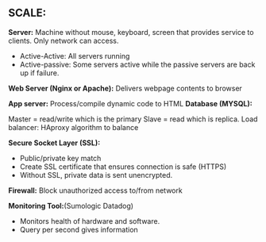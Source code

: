 ## SCALE:

**Server:** Machine without mouse, keyboard, screen that provides service to clients. Only network can access.

- Active-Active: All servers running
- Active-passive: Some servers active while the passive servers are back up if failure.

**Web Server (Nginx or Apache):**  Delivers webpage contents to browser

**App server:** Process/compile dynamic code to HTML
**Database (MYSQL):**  

Master = read/write which is the primary
		           Slave = read which is replica.
Load balancer: HAproxy algorithm to balance 

**Secure Socket Layer (SSL):**

- Public/private key match
- Create SSL certificate that ensures connection is safe (HTTPS)
- Without SSL, private data is sent unencrypted. 

**Firewall:** Block unauthorized access to/from network

**Monitoring Tool:**(Sumologic Datadog)
- Monitors health of hardware and software.
- Query per second gives information
